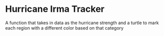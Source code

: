 # Hurricane Irma Tracker

A function that takes in data as the hurricane strength and a turtle to mark each region with a different color based on that category
